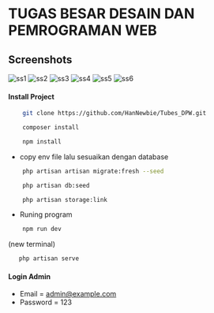 # TUGAS BESAR DESAIN DAN PEMROGRAMAN WEB
## Screenshots
![ss1](https://github.com/HanNewbie/Tubes_DPW/assets/146110996/357e4fc4-fb74-48db-9f16-da499b9be948)
![ss2](https://github.com/HanNewbie/Tubes_DPW/assets/146110996/47071be6-a7b7-4165-8bf5-90b83a8ffe4a)
![ss3](https://github.com/HanNewbie/Tubes_DPW/assets/146110996/af219035-d50d-42f5-b2e7-051cf8d67c7d)
![ss4](https://github.com/HanNewbie/Tubes_DPW/assets/146110996/093f1375-09a9-440b-96d1-1a14859e3d43)
![ss5](https://github.com/HanNewbie/Tubes_DPW/assets/146110996/f6795932-f9a1-4f42-a881-1e42d9e2c0fe)
![ss6](https://github.com/HanNewbie/Tubes_DPW/assets/146110996/bdbfa221-1d5e-4f53-b490-94b5653c6090)


#### Install Project
```bash
    git clone https://github.com/HanNewbie/Tubes_DPW.git
```
```bash
    composer install
```
```bash
    npm install
```
-  copy env file lalu sesuaikan dengan database
```bash
    php artisan artisan migrate:fresh --seed
```
```bash
    php artisan db:seed
```
```bash
    php artisan storage:link
```
- Runing program
```bash
    npm run dev
```
(new terminal)
```bash
   php artisan serve
```

#### Login Admin
-   Email    = admin@example.com
-   Password = 123
